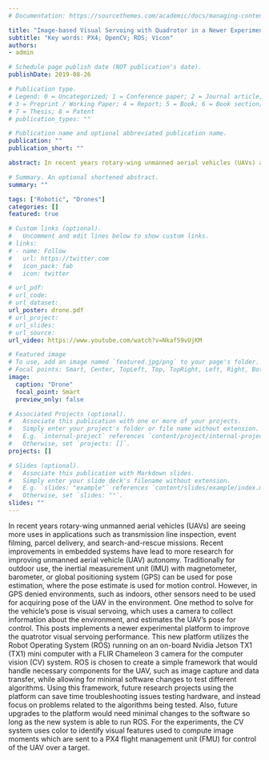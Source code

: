 ```yaml
---
# Documentation: https://sourcethemes.com/academic/docs/managing-content/

title: "Image-based Visual Servoing with Quadrotor in a Newer Experimental Platform"
subtitle: "Key words: PX4; OpenCV; ROS; Vicon"
authors: 
- admin

# Schedule page publish date (NOT publication's date).
publishDate: 2019-08-26

# Publication type.
# Legend: 0 = Uncategorized; 1 = Conference paper; 2 = Journal article;
# 3 = Preprint / Working Paper; 4 = Report; 5 = Book; 6 = Book section;
# 7 = Thesis; 8 = Patent
# publication_types: ""

# Publication name and optional abbreviated publication name.
publication: ""
publication_short: ""

abstract: In recent years rotary-wing unmanned aerial vehicles (UAVs) are seeing more uses in applications such as transmission line inspection, event filming, parcel delivery, and search-and-rescue missions.

# Summary. An optional shortened abstract.
summary: ""

tags: ["Robotic", "Drones"]
categories: []
featured: true

# Custom links (optional).
#   Uncomment and edit lines below to show custom links.
# links:
# - name: Follow
#   url: https://twitter.com
#   icon_pack: fab
#   icon: twitter

# url_pdf:
# url_code:
# url_dataset:
url_poster: drone.pdf
# url_project:
# url_slides:
# url_source:
url_video: https://www.youtube.com/watch?v=Nkaf59vUjKM

# Featured image
# To use, add an image named `featured.jpg/png` to your page's folder. 
# Focal points: Smart, Center, TopLeft, Top, TopRight, Left, Right, BottomLeft, Bottom, BottomRight.
image:
  caption: "Drone"
  focal_point: Smart
  preview_only: false

# Associated Projects (optional).
#   Associate this publication with one or more of your projects.
#   Simply enter your project's folder or file name without extension.
#   E.g. `internal-project` references `content/project/internal-project/index.md`.
#   Otherwise, set `projects: []`.
projects: []

# Slides (optional).
#   Associate this publication with Markdown slides.
#   Simply enter your slide deck's filename without extension.
#   E.g. `slides: "example"` references `content/slides/example/index.md`.
#   Otherwise, set `slides: ""`.
slides: ""
---
```


In recent years rotary-wing unmanned aerial vehicles (UAVs) are seeing more uses in applications such as transmission line inspection, event filming, parcel delivery, and search-and-rescue missions. Recent improvements in embedded systems have lead to more research for improving unmanned aerial vehicle (UAV) autonomy. Traditionally for outdoor use, the inertial measurement unit (IMU) with magnetometer, barometer, or global positioning system (GPS) can be used for pose estimation, where the pose estimate is used for motion control. However, in GPS denied environments, such as indoors, other sensors need to be used for acquiring pose of the UAV in the environment. One method to solve for the vehicle’s pose is visual servoing, which uses a camera to collect information about the environment, and estimates the UAV’s pose for control. This posts implements a newer experimental platform to improve the quatrotor visual servoing performance. This new platform utilizes the Robot Operating System (ROS) running on an on-board Nvidia Jetson TX1 (TX1) mini computer with a FLIR Chameleon 3 camera for the computer vision (CV) system. ROS is chosen to create a simple framework that would handle necessary components for the UAV, such as image capture and data transfer, while allowing for minimal software changes to test different algorithms. Using this framework, future research projects using the platform can save time troubleshooting issues testing hardware, and instead focus on problems related to the algorithms being tested. Also, future upgrades to the platform would need minimal changes to the software so long as the new system is able to run ROS. For the experiments, the CV system uses color to identify visual features used to compute image moments which are sent to a PX4 flight management unit (FMU) for control of the UAV over a target.